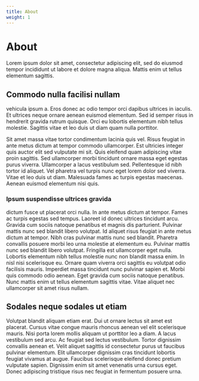 ```yaml
---
title: About
weight: 1
---
```


# About

Lorem ipsum dolor sit amet, consectetur adipiscing elit, sed do eiusmod tempor incididunt ut labore et dolore magna aliqua. Mattis enim ut tellus elementum sagittis.

## Commodo nulla facilisi nullam

vehicula ipsum a. Eros donec ac odio tempor orci dapibus ultrices in iaculis. Et ultrices neque ornare aenean euismod elementum. Sed id semper risus in hendrerit gravida rutrum quisque. Orci eu lobortis elementum nibh tellus molestie. Sagittis vitae et leo duis ut diam quam nulla porttitor.

Sit amet massa vitae tortor condimentum lacinia quis vel. Risus feugiat in ante metus dictum at tempor commodo ullamcorper. Est ultricies integer quis auctor elit sed vulputate mi sit. Quis eleifend quam adipiscing vitae proin sagittis. Sed ullamcorper morbi tincidunt ornare massa eget egestas purus viverra. Ullamcorper a lacus vestibulum sed. Pellentesque id nibh tortor id aliquet. Vel pharetra vel turpis nunc eget lorem dolor sed viverra. Vitae et leo duis ut diam. Malesuada fames ac turpis egestas maecenas. Aenean euismod elementum nisi quis.

### Ipsum suspendisse ultrices gravida

dictum fusce ut placerat orci nulla. In ante metus dictum at tempor. Fames ac turpis egestas sed tempus. Laoreet id donec ultrices tincidunt arcu. Gravida cum sociis natoque penatibus et magnis dis parturient. Pulvinar mattis nunc sed blandit libero volutpat. Id aliquet risus feugiat in ante metus dictum at tempor. Nibh cras pulvinar mattis nunc sed blandit. Pharetra convallis posuere morbi leo urna molestie at elementum eu. Pulvinar mattis nunc sed blandit libero volutpat. Fringilla est ullamcorper eget nulla. Lobortis elementum nibh tellus molestie nunc non blandit massa enim. In nisl nisi scelerisque eu. Ornare quam viverra orci sagittis eu volutpat odio facilisis mauris. Imperdiet massa tincidunt nunc pulvinar sapien et. Morbi quis commodo odio aenean. Eget gravida cum sociis natoque penatibus. Nunc mattis enim ut tellus elementum sagittis vitae. Vitae aliquet nec ullamcorper sit amet risus nullam.

## Sodales neque sodales ut etiam

Volutpat blandit aliquam etiam erat. Dui ut ornare lectus sit amet est placerat. Cursus vitae congue mauris rhoncus aenean vel elit scelerisque mauris. Nisi porta lorem mollis aliquam ut porttitor leo a diam. A lacus vestibulum sed arcu. Ac feugiat sed lectus vestibulum. Tortor dignissim convallis aenean et. Velit aliquet sagittis id consectetur purus ut faucibus pulvinar elementum. Elit ullamcorper dignissim cras tincidunt lobortis feugiat vivamus at augue. Faucibus scelerisque eleifend donec pretium vulputate sapien. Dignissim enim sit amet venenatis urna cursus eget. Donec adipiscing tristique risus nec feugiat in fermentum posuere urna.
